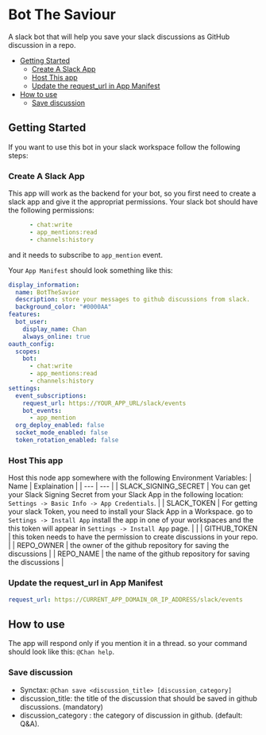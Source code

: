 # Bot The Saviour
A slack bot that will help you save your slack discussions as GitHub discussion in a repo.


- [Getting Started](#getting-started)
  * [Create A Slack App](#create-a-slack-app)
  * [Host This app](#host-this-app)
  * [Update the request_url in App Manifest](#update-the-request-url-in-app-manifest)
- [How to use](#how-to-use)
  * [Save discussion](#save-discussion)

## Getting Started
If you want to use this bot in your slack workspace follow the following steps:
### Create A Slack App
This app will work as the backend for your bot, so you first need to create a slack app and give it the appropriat permissions.
Your slack bot should have the following permissions:

```yaml
      - chat:write
      - app_mentions:read
      - channels:history
```
and it needs to subscribe to `app_mention` event.

Your `App Manifest` should look something like this:
```yaml
display_information:
  name: BotTheSavior
  description: store your messages to github discussions from slack.
  background_color: "#0000AA"
features:
  bot_user:
    display_name: Chan
    always_online: true
oauth_config:
  scopes:
    bot:
      - chat:write
      - app_mentions:read
      - channels:history
settings:
  event_subscriptions:
    request_url: https://YOUR_APP_URL/slack/events
    bot_events:
      - app_mention
  org_deploy_enabled: false
  socket_mode_enabled: false
  token_rotation_enabled: false
```
### Host This app
Host this node app somewhere with the following Environment Variables:
| Name | Explaination |
| --- | --- |
| SLACK_SIGNING_SECRET | You can get your Slack Signing Secret from your Slack App in the following location: `Settings -> Basic Info -> App Credentials`. |
| SLACK_TOKEN | For getting your slack Token, you need to install your Slack App in a Workspace. go to `Settings -> Install App` install the app in one of your workspaces and the this token will appear in `Settings -> Install App` page. | |
| GITHUB_TOKEN | this token needs to have the permission to create discussions in your repo. |
| REPO_OWNER | the owner of the github repository for saving the discussions |
| REPO_NAME | the name of the github repository for saving the discussions |

### Update the request_url in App Manifest
```yaml
request_url: https://CURRENT_APP_DOMAIN_OR_IP_ADDRESS/slack/events
```

## How to use
The app will respond only if you mention it in a thread. so your command should look like this: `@Chan help`.
### Save discussion

- Synctax: `@Chan save <discussion_title> [discussion_category]`
- discussion_title: the title of the discussion that should be saved in github discussions. (mandatory)
- discussion_category : the category of discussion in github. (default: Q&A).
